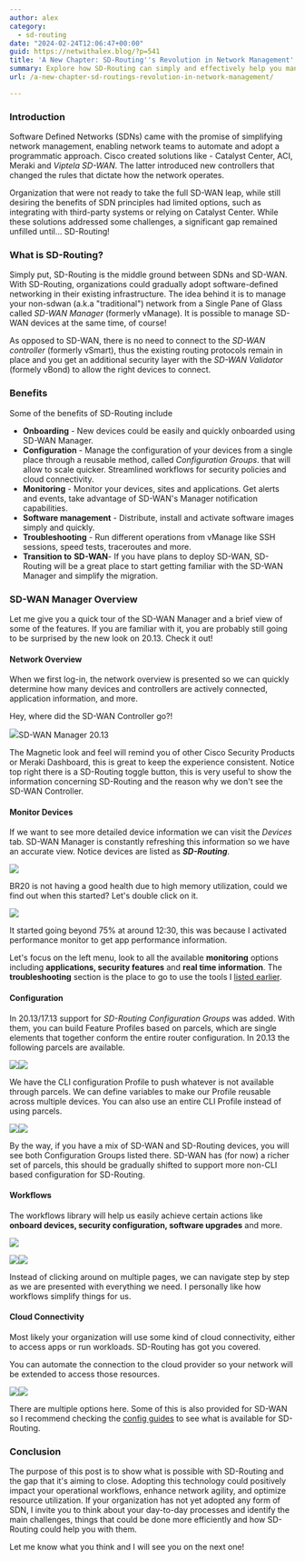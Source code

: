 ```yaml
---
author: alex
category:
  - sd-routing
date: "2024-02-24T12:06:47+00:00"
guid: https://netwithalex.blog/?p=541
title: 'A New Chapter: SD-Routing''s Revolution in Network Management'
summary: Explore how SD-Routing can simply and effectively help you manage and monitor your WAN network. 
url: /a-new-chapter-sd-routings-revolution-in-network-management/

---
```

### Introduction

Software Defined Networks (SDNs) came with the promise of simplifying network management, enabling network teams to automate and adopt a programmatic approach. Cisco created solutions like - Catalyst Center, ACI, Meraki and _Viptela SD-WAN_. The latter introduced new controllers that changed the rules that dictate how the network operates.

Organization that were not ready to take the full SD-WAN leap, while still desiring the benefits of SDN principles had limited options, such as integrating with third-party systems or relying on Catalyst Center. While these solutions addressed some challenges, a significant gap remained unfilled until... SD-Routing!

### What is SD-Routing?

Simply put, SD-Routing is the middle ground between SDNs and SD-WAN. With SD-Routing, organizations could gradually adopt software-defined networking in their existing infrastructure. The idea behind it is to manage your non-sdwan (a.k.a "traditional") network from a Single Pane of Glass called _SD-WAN Manager_ (formerly vManage). It is possible to manage SD-WAN devices at the same time, of course!

As opposed to SD-WAN, there is no need to connect to the _SD-WAN controller_ (formerly vSmart), thus the existing routing protocols remain in place and you get an additional security layer with the _SD-WAN Validator_ (formely vBond) to allow the right devices to connect.

### Benefits

Some of the benefits of SD-Routing include

- **Onboarding** \- New devices could be easily and quickly onboarded using SD-WAN Manager.
- **Configuration** \- Manage the configuration of your devices from a single place through a reusable method, called _Configuration Groups_. that will allow to scale quicker. Streamlined workflows for security policies and cloud connectivity.
- **Monitoring** \- Monitor your devices, sites and applications. Get alerts and events, take advantage of SD-WAN's Manager notification capabilities.
- **Software management** \- Distribute, install and activate software images simply and quickly.
- **Troubleshooting** \- Run different operations from vManage like SSH sessions, speed tests, traceroutes and more.
- **Transition to** **SD-WAN**\- If you have plans to deploy SD-WAN, SD-Routing will be a great place to start getting familiar with the SD-WAN Manager and simplify the migration.

### SD-WAN Manager Overview

Let me give you a quick tour of the SD-WAN Manager and a brief view of some of the features. If you are familiar with it, you are probably still going to be surprised by the new look on 20.13. Check it out!

#### Network Overview

When we first log-in, the network overview is presented so we can quickly determine how many devices and controllers are actively connected, application information, and more.

Hey, where did the SD-WAN Controller go?!

![](/wp-content/uploads/2024/02/SDR-20.png)SD-WAN Manager 20.13

The Magnetic look and feel will remind you of other Cisco Security Products or Meraki Dashboard, this is great to keep the experience consistent. Notice top right there is a SD-Routing toggle button, this is very useful to show the information concerning SD-Routing and the reason why we don't see the SD-WAN Controller.

#### Monitor Devices

If we want to see more detailed device information we can visit the _Devices_ tab. SD-WAN Manager is constantly refreshing this information so we have an accurate view. Notice devices are listed as _**SD-Routing**_.

![](/wp-content/uploads/2024/02/SDR-12-1.png)

BR20 is not having a good health due to high memory utilization, could we find out when this started? Let's double click on it.

![](/wp-content/uploads/2024/02/SDR-14.png)

It started going beyond 75% at around 12:30, this was because I activated performance monitor to get app performance information.

Let's focus on the left menu, look to all the available **monitoring** options including **applications, security features** and **real time information**. The **troubleshooting** section is the place to go to use the tools I [listed earlier](#tshoot).

#### Configuration

In 20.13/17.13 support for _SD-Routing Configuration Groups_ was added. With them, you can build Feature Profiles based on parcels, which are single elements that together conform the entire router configuration. In 20.13 the following parcels are available.

![](/wp-content/uploads/2024/02/SDR-31.png)![](/wp-content/uploads/2024/02/SDR-30.png)

We have the CLI configuration Profile to push whatever is not available through parcels. We can define variables to make our Profile reusable across multiple devices. You can also use an entire CLI Profile instead of using parcels.

![](/wp-content/uploads/2024/02/SDR-33.png)![](/wp-content/uploads/2024/02/SDR-22.png)

By the way, if you have a mix of SD-WAN and SD-Routing devices, you will see both Configuration Groups listed there. SD-WAN has (for now) a richer set of parcels, this should be gradually shifted to support more non-CLI based configuration for SD-Routing.

#### Workflows

The workflows library will help us easily achieve certain actions like **onboard devices, security configuration, software upgrades** and more.

![](/wp-content/uploads/2024/02/SDR-23.png)

![](/wp-content/uploads/2024/02/SDR-24.png)![](/wp-content/uploads/2024/02/SDR-25.png)

Instead of clicking around on multiple pages, we can navigate step by step as we are presented with everything we need. I personally like how workflows simplify things for us.

#### Cloud Connectivity

Most likely your organization will use some kind of cloud connectivity, either to access apps or run workloads. SD-Routing has got you covered.

You can automate the connection to the cloud provider so your network will be extended to access those resources.

![](/wp-content/uploads/2024/02/SDR-6.png)![](/wp-content/uploads/2024/02/SDR-26.png)

There are multiple options here. Some of this is also provided for SD-WAN so I recommend checking the [config guides](https://www.cisco.com/c/en/us/td/docs/routers/cloud_edge/c8300/software_config/cat8300swcfg-xe-17-book/m-cloud-onramp-for-sd-routing.html) to see what is available for SD-Routing.

### Conclusion

The purpose of this post is to show what is possible with SD-Routing and the gap that it's aiming to close. Adopting this technology could positively impact your operational workflows, enhance network agility, and optimize resource utilization. If your organization has not yet adopted any form of SDN, I invite you to think about your day-to-day processes and identify the main challenges, things that could be done more efficiently and how SD-Routing could help you with them.

Let me know what you think and I will see you on the next one!
